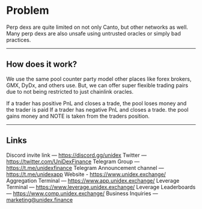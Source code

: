 # Problem

Perp dexs are quite limited on not only Canto, but other networks as well. Many perp dexs are also unsafe using untrusted oracles or simply bad practices.

---

## How does it work?

We use the same pool counter party model other places like forex brokers, GMX, DyDx, and others use. But, we can offer super flexible trading pairs due to not being restricted to just chainlink oracles.

If a trader has positive PnL and closes a trade, the pool loses money and the trader is paid
If a trader has negative PnL and closes a trade. the pool gains money and NOTE is taken from the traders position. 

---

## Links

Discord invite link — <https://discord.gg/unidex>
Twitter — <https://twitter.com/UniDexFinance>
Telegram Group — <https://t.me/unidexfinance>
Telegram Announcement channel — <https://t.me/unidexapp>
Website - <https://www.unidex.exchange/>
Aggregation Terminal — <https://www.app.unidex.exchange/>
Leverage Terminal — <https://www.leverage.unidex.exchange/>
Leverage Leaderboards — <https://www.comp.unidex.exchange/>
Business Inquiries — marketing@unidex.finance